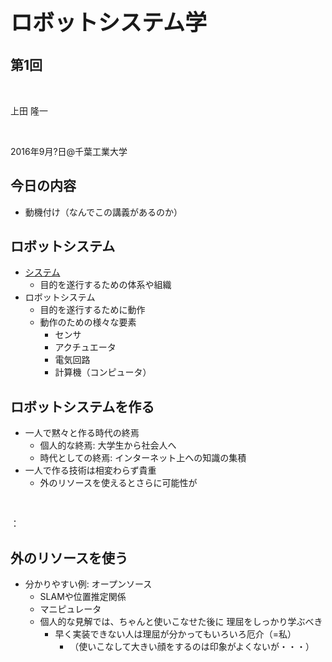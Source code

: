 <h1 style="font-size: 250%;">ロボットシステム学</h1>
<h2>第1回</h2>
&nbsp;

上田 隆一

&nbsp;

2016年9月?日\@千葉工業大学

<!--nextpage-->
<h2>今日の内容</h2>
<ul>
 	<li>動機付け（なんでこの講義があるのか）</li>
</ul>
<!--nextpage-->
<h2>ロボットシステム</h2>
<ul>
 	<li><a href="http://yougo.ascii.jp/caltar/%E3%82%B7%E3%82%B9%E3%83%86%E3%83%A0" target="_blank">システム</a>
<ul>
 	<li style="text-align: justify;">目的を遂行するための体系や組織</li>
</ul>
</li>
 	<li>ロボットシステム
<ul>
 	<li style="text-align: justify;">目的を遂行するために動作</li>
 	<li>動作のための様々な要素
<ul>
 	<li style="text-align: justify;">センサ</li>
 	<li style="text-align: justify;">アクチュエータ</li>
 	<li style="text-align: justify;">電気回路</li>
 	<li style="text-align: justify;">計算機（コンピュータ）</li>
</ul>
</li>
</ul>
</li>
</ul>
<!--nextpage-->
<h2>ロボットシステムを作る</h2>
<ul>
 	<li>一人で黙々と作る時代の終焉
<ul>
 	<li>個人的な終焉: 大学生から社会人へ</li>
 	<li>時代としての終焉: インターネット上への知識の集積</li>
</ul>
</li>
 	<li>一人で作る技術は相変わらず貴重
<ul>
 	<li>外のリソースを使えるとさらに可能性が</li>
</ul>
</li>
</ul>
&nbsp;

：<!--nextpage-->
<h2>外のリソースを使う</h2>
<ul>
 	<li>分かりやすい例: オープンソース
<ul>
 	<li>SLAMや位置推定関係</li>
 	<li>マニピュレータ</li>
 	<li>個人的な見解では、ちゃんと使いこなせた後に
理屈をしっかり学ぶべき
<ul>
 	<li>早く実装できない人は理屈が分かってもいろいろ厄介（=私）
<ul>
 	<li>（使いこなして大きい顔をするのは印象がよくないが・・・）</li>
</ul>
</li>
</ul>
</li>
</ul>
</li>
</ul>

